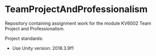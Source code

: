 # TeamProjectAndProfessionalism
Repository containing assignment work for the module KV6002 Team Project and Professionalism.

Project standards:
  - Use Unity version: 2018.3.9f1 
